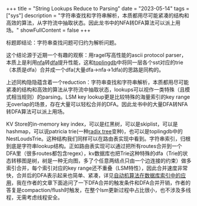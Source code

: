 +++
title = "String Lookups Reduce to Parsing"
date = "2023-05-14"
tags = ["sys"]
description = "字符串查找和字符串解析，本质都用尽可能紧凑的结构和高效的算法，从字符流中抽取状态。因此龙书中的NFA转DFA算法可以派上用场。"
showFullContent = false
+++

标题即结论：字符串查找问题可归约为解析问题。

这个结论源于近期一个有趣的观察：用ragel写高性能的ascii protocol parser，本质上是利用[nfa](https://en.wikipedia.org/wiki/Nondeterministic_finite_automata)转[dfa](https://en.wikipedia.org/wiki/Deterministic_finite_automaton)提升性能，这和[toplingdb](https://github.com/topling/toplingdb)中将同一层各个sst对应的trie（本质是dfa）合并成一个dfa(大量dfa->nfa->1dfa)的思路是同构的。

上述同构隐隐蕴含着一个reduction：字符串查找和字符串解析，本质都用尽可能紧凑的结构和高效的算法从字符流中抽取状态，lookups可以视作一类特殊（且模式相当规则）的parsing。LSM key lookup更是比较特殊的海量索引的key range无overlap的场景，存在大量可以轻松合并的DFA。因此龙书中的大量DFA转NFA转DFA算法可以派上用场。

KV Store的in-memory key index，可以是红黑树，可以是skiplist，可以是hashmap，可以说patricia trie(一种[radix tree](https://en.wikipedia.org/wiki/Radix_tree)变种)，也可以是toplingdb中的NestLoudsTrie。这种结构我们同样可以在路由表实现中看到。字符串索引，归根到底是字符串lookup结构。正如路由表实现可以通过把所有routes合并到一个DFA里（很多routes都包含regex），kv数据库也把Trie这种特殊的dfa（Trie的状态转移图是树，树是一种无向图，多了个任意两结点只由一个边连接的约束）做多索引合并，每个索引对应的key range还不重叠（LSM特性），因此合并速度非常快，合并后的DFA表示起来也简单、紧凑，详见[自动机算法在数据库索引中的应用](https://zhuanlan.zhihu.com/p/628057993)，我在作者的文章下面追问了一下DFA合并的触发条件和DFA合并开销，作者的答复是compaction/flush时触发，在整个lsm更新过程中占比很小，也不涉及多线程，无需考虑线程安全。





